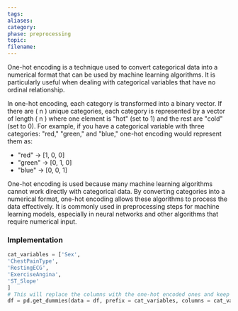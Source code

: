 ```yaml
---
tags: 
aliases: 
category: 
phase: preprocessing
topic: 
filename:
---
```

One-hot encoding is a technique used to convert categorical data into a numerical format that can be used by machine learning algorithms. It is particularly useful when dealing with categorical variables that have no ordinal relationship. 

In one-hot encoding, each category is transformed into a binary vector. If there are \( n \) unique categories, each category is represented by a vector of length \( n \) where one element is "hot" (set to 1) and the rest are "cold" (set to 0). For example, if you have a categorical variable with three categories: "red," "green," and "blue," one-hot encoding would represent them as:

- "red" -> [1, 0, 0]
- "green" -> [0, 1, 0]
- "blue" -> [0, 0, 1]

One-hot encoding is used because many machine learning algorithms cannot work directly with categorical data. By converting categories into a numerical format, one-hot encoding allows these algorithms to process the data effectively. It is commonly used in preprocessing steps for machine learning models, especially in neural networks and other algorithms that require numerical input.
### Implementation

```python
cat_variables = ['Sex',
'ChestPainType',
'RestingECG',
'ExerciseAngina',
'ST_Slope'
]
# This will replace the columns with the one-hot encoded ones and keep the columns outside 'columns' argument as it is.
df = pd.get_dummies(data = df, prefix = cat_variables, columns = cat_variables)
```